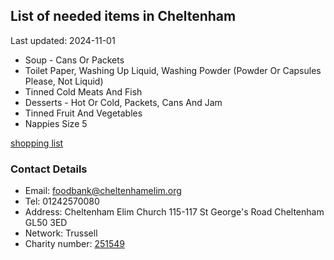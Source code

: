 <!-- summary_marker starts -->
## List of needed items in Cheltenham

Last updated: 2024-11-01

- Soup - Cans Or Packets
- Toilet Paper, Washing Up Liquid, Washing Powder (Powder Or Capsules Please, Not Liquid)
- Tinned Cold Meats And Fish
- Desserts - Hot Or Cold, Packets, Cans And Jam
- Tinned Fruit And Vegetables
- Nappies Size 5
<!-- summary_marker ends -->

[shopping list](https://cheltenham.foodbank.org.uk/give-help/donate-food/)

### Contact Details

<!-- contact_marker starts -->
- Email: foodbank@cheltenhamelim.org
- Tel: 01242570080
- Address: Cheltenham Elim Church 115-117 St George's Road Cheltenham GL50 3ED
- Network: Trussell
- Charity number: [251549](https://register-of-charities.charitycommission.gov.uk/charity-details/?regid=251549&subid=0)
<!-- contact_marker ends -->
